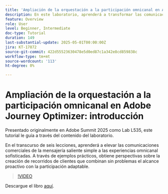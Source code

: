 ```yaml
---
title: 'Ampliación de la orquestación a la participación omnicanal en Adobe Journey Optimizer: introducción'
description: En este laboratorio, aprenderá a transformar las comunicaciones comerciales de la mensajería saliente básica a experiencias omnicanal sofisticadas. Mediante ejemplos prácticos, puede crear un recorrido de cliente que combine una participación proactiva con una participación adaptable.
feature: Overview
role: User
level: Beginner, Intermediate
doc-type: Tutorial
duration: 149
last-substantial-update: 2025-05-01T00:00:00Z
jira: KT-17872
source-git-commit: 422d55523630478e5d0ed87c1a342e8cd859838c
workflow-type: tm+mt
source-wordcount: '113'
ht-degree: 0%

---
```



# Ampliación de la orquestación a la participación omnicanal en Adobe Journey Optimizer: introducción

Presentado originalmente en Adobe Summit 2025 como Lab L535, este tutorial le guía a través del contenido del laboratorio.

En el transcurso de seis lecciones, aprenderá a elevar las comunicaciones comerciales de la mensajería saliente simple a las experiencias omnicanal sofisticadas. A través de ejemplos prácticos, obtiene perspectivas sobre la creación de recorridos de clientes que combinan sin problemas el alcance proactivo con la participación adaptable.

>[!VIDEO](https://video.tv.adobe.com/v/3457828/?learn=on&enablevpops)

Descargue el libro [aquí](/help/summit-lab-2025/assets/summit-lab-manual-l535-final-v4.pdf).
